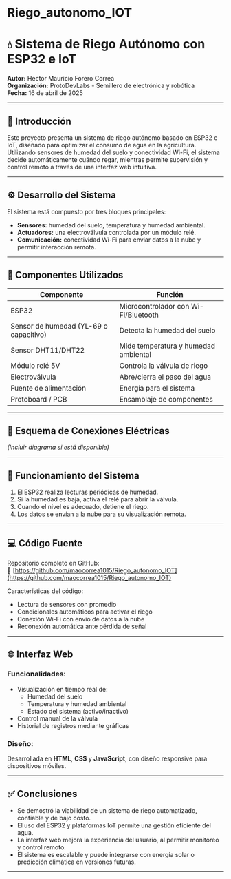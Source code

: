 # Riego_autonomo_IOT
# 💧 Sistema de Riego Autónomo con ESP32 e IoT

**Autor:** Hector Mauricio Forero Correa  
**Organización:** ProtoDevLabs - Semillero de electrónica y robótica  
**Fecha:** 16 de abril de 2025

---

## 📘 Introducción

Este proyecto presenta un sistema de riego autónomo basado en ESP32 e IoT, diseñado para optimizar el consumo de agua en la agricultura. Utilizando sensores de humedad del suelo y conectividad Wi-Fi, el sistema decide automáticamente cuándo regar, mientras permite supervisión y control remoto a través de una interfaz web intuitiva.

---

## ⚙️ Desarrollo del Sistema

El sistema está compuesto por tres bloques principales:

- **Sensores:** humedad del suelo, temperatura y humedad ambiental.  
- **Actuadores:** una electroválvula controlada por un módulo relé.  
- **Comunicación:** conectividad Wi-Fi para enviar datos a la nube y permitir interacción remota.

---

## 🔩 Componentes Utilizados

| Componente                            | Función                                |
|---------------------------------------|-----------------------------------------|
| ESP32                                 | Microcontrolador con Wi-Fi/Bluetooth   |
| Sensor de humedad (YL-69 o capacitivo)| Detecta la humedad del suelo           |
| Sensor DHT11/DHT22                    | Mide temperatura y humedad ambiental   |
| Módulo relé 5V                        | Controla la válvula de riego           |
| Electroválvula                        | Abre/cierra el paso del agua           |
| Fuente de alimentación                | Energía para el sistema                |
| Protoboard / PCB                      | Ensamblaje de componentes              |

---

## 🔌 Esquema de Conexiones Eléctricas

*(Incluir diagrama si está disponible)*

---

## 🔄 Funcionamiento del Sistema

1. El ESP32 realiza lecturas periódicas de humedad.
2. Si la humedad es baja, activa el relé para abrir la válvula.
3. Cuando el nivel es adecuado, detiene el riego.
4. Los datos se envían a la nube para su visualización remota.

---

## 💻 Código Fuente

Repositorio completo en GitHub:  
🔗 [https://github.com/maocorrea1015/Riego_autonomo_IOT](https://github.com/maocorrea1015/Riego_autonomo_IOT)

Características del código:
- Lectura de sensores con promedio
- Condicionales automáticos para activar el riego
- Conexión Wi-Fi con envío de datos a la nube
- Reconexión automática ante pérdida de señal

---

## 🌐 Interfaz Web

### Funcionalidades:
- Visualización en tiempo real de:
  - Humedad del suelo
  - Temperatura y humedad ambiental
  - Estado del sistema (activo/inactivo)
- Control manual de la válvula
- Historial de registros mediante gráficas

### Diseño:
Desarrollada en **HTML**, **CSS** y **JavaScript**, con diseño responsive para dispositivos móviles.

---

## ✅ Conclusiones

- Se demostró la viabilidad de un sistema de riego automatizado, confiable y de bajo costo.
- El uso del ESP32 y plataformas IoT permite una gestión eficiente del agua.
- La interfaz web mejora la experiencia del usuario, al permitir monitoreo y control remoto.
- El sistema es escalable y puede integrarse con energía solar o predicción climática en versiones futuras.

---

